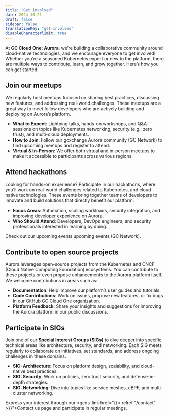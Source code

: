 ```yaml
---
title: "Get involved"
date: 2024-10-21
draft: false
sidebar: false
translationKey: "get-involved"
disableCharacterlimit: true
---
```


At **GC Cloud One: Aurora**, we’re building a collaborative community around cloud-native technologies, and we encourage everyone to get involved! Whether you’re a seasoned Kubernetes expert or new to the platform, there are multiple ways to contribute, learn, and grow together. Here’s how you can get started:

## Join our meetups

We regularly host meetups focused on sharing best practices, discussing new features, and addressing real-world challenges. These meetups are a great way to meet fellow developers who are actively building and deploying on Aurora’s platform.

- **What to Expect**: Lightning talks, hands-on workshops, and Q&A sessions on topics like Kubernetes networking, security (e.g., zero trust), and multi-cloud deployments.
- **How to Join**: Follow our gcxchange <gcds-link external href="https://gcxgce.sharepoint.com/teams/10002412">Aurora community</gcds-link> (GC Network) to find upcoming meetups and register to attend.
- **Virtual & In-Person**: We offer both virtual and in-person meetups to make it accessible to participants across various regions.

## Attend hackathons

Looking for hands-on experience? Participate in our hackathons, where you’ll work on real-world challenges related to Kubernetes, and cloud-native technologies. These events bring together teams of developers to innovate and build solutions that directly benefit our platform.

- **Focus Areas**: Automation, scaling workloads, security integration, and improving developer experience on Aurora.
- **Who Should Attend**: Developers, DevOps engineers, and security professionals interested in learning by doing.

Check out our upcoming events <gcds-link external href="https://gcxgce.sharepoint.com/teams/10002412/_layouts/15/Events.aspx">upcoming events</gcds-link> (GC Network).

## Contribute to open source projects

Aurora leverages open-source projects from the Kubernetes and CNCF (Cloud Native Computing Foundation) ecosystems. You can contribute to these projects or even propose enhancements to the Aurora platform itself. We welcome contributions in areas such as:

- **Documentation**: Help improve our platform’s user guides and tutorials.
- **Code Contributions**: Work on issues, propose new features, or fix bugs in our GitHub <gcds-link external href="https://github.com/gccloudone">GC Cloud One</gcds-link> organization.
- **Platform Feedback**: Share your insights and suggestions for improving the Aurora platform in our public discussions.

## Participate in SIGs

Join one of our **Special Interest Groups (SIGs)** to dive deeper into specific technical areas like architecture, security, and networking. Each SIG meets regularly to collaborate on initiatives, set standards, and address ongoing challenges in these domains.

- **SIG: Architecture**: Focus on platform design, scalability, and cloud-native best practices.
- **SIG: Security**: Work on policies, zero trust security, and defense-in-depth strategies.
- **SIG: Networking**: Dive into topics like service meshes, eBPF, and multi-cluster networking.

Express your interest through our <gcds-link href="{{< relref "/contact" >}}">Contact us</gcds-link> page and participate in regular meetings.
